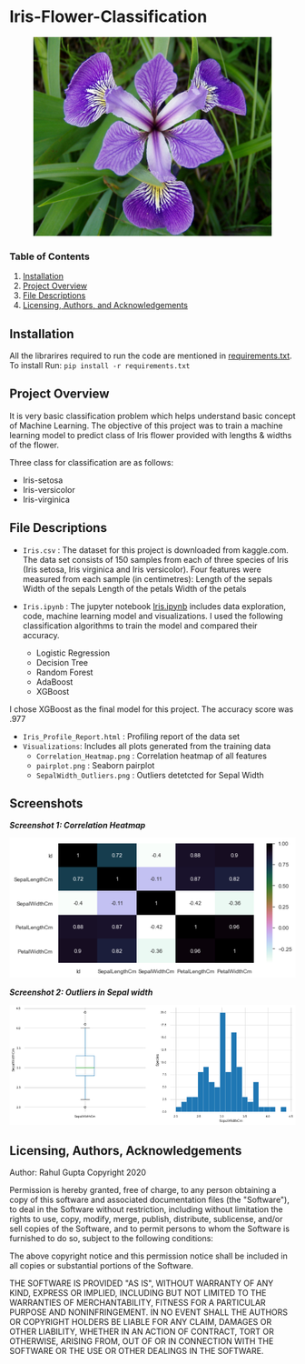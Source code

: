 # Iris-Flower-Classification

<p align = 'center'><img src = 'logo.jpg', height=350, width =420></p>

### Table of Contents
1. [Installation](#installation)
2. [Project Overview](#project)
3. [File Descriptions](#files)
4. [Licensing, Authors, and Acknowledgements](#licensing)

## Installation <a name="installation"></a>

All the librarires required to run the code are mentioned in [requirements.txt](https://github.com/rahul385/Iris-Flower-Classification/blob/master/requirements.txt). To install Run: `pip install -r requirements.txt`

## Project Overview<a name="project"></a>

It is very basic classification problem which helps understand basic concept of Machine Learning. The objective of this project was to train a machine learning model to predict class of Iris flower provided with lengths & widths of the flower.

Three class for classification are as follows:
* Iris-setosa
* Iris-versicolor
* Iris-virginica

## File Descriptions <a name="files"></a>

* `Iris.csv` : The dataset for this project is downloaded from kaggle.com. The data set consists of 150 samples from each of three species of Iris (Iris setosa, Iris virginica and Iris versicolor). Four features were measured from each sample (in centimetres): Length of the sepals Width of the sepals Length of the petals Width of the petals

* `Iris.ipynb` : The jupyter notebook [Iris.ipynb](https://github.com/rahul385/Iris-Flower-Classification/blob/master/Iris.ipynb) includes data exploration, code, machine learning model and visualizations. I used the following classification algorithms to train the model and compared their accuracy.
  * Logistic Regression
  * Decision Tree
  * Random Forest
  * AdaBoost
  * XGBoost

I chose XGBoost as the final model for this project. The accuracy score was .977
  
* `Iris_Profile_Report.html` : Profiling report of the data set
* `Visualizations`: Includes all plots generated from the training data
   * `Correlation_Heatmap.png` : Correlation heatmap of all features
   * `pairplot.png` : Seaborn pairplot
   * `SepalWidth_Outliers.png` : Outliers detetcted for Sepal Width
   
## Screenshots

  ***Screenshot 1: Correlation Heatmap***
  
![Screenshot 1](https://github.com/rahul385/Iris-Flower-Classification/blob/master/Visualizations/Correlation_Heatmap.png)

  ***Screenshot 2: Outliers in Sepal width***
  
![Screenshot 2](https://github.com/rahul385/Iris-Flower-Classification/blob/master/Visualizations/SepalWidth_Outliers.png)

## Licensing, Authors, Acknowledgements<a name="licensing"></a>

Author: Rahul Gupta Copyright 2020

Permission is hereby granted, free of charge, to any person obtaining a copy of this software and associated documentation files (the "Software"), to deal in the Software without restriction, including without limitation the rights to use, copy, modify, merge, publish, distribute, sublicense, and/or sell copies of the Software, and to permit persons to whom the Software is furnished to do so, subject to the following conditions:

The above copyright notice and this permission notice shall be included in all copies or substantial portions of the Software.

THE SOFTWARE IS PROVIDED "AS IS", WITHOUT WARRANTY OF ANY KIND, EXPRESS OR IMPLIED, INCLUDING BUT NOT LIMITED TO THE WARRANTIES OF MERCHANTABILITY, FITNESS FOR A PARTICULAR PURPOSE AND NONINFRINGEMENT. IN NO EVENT SHALL THE AUTHORS OR COPYRIGHT HOLDERS BE LIABLE FOR ANY CLAIM, DAMAGES OR OTHER LIABILITY, WHETHER IN AN ACTION OF CONTRACT, TORT OR OTHERWISE, ARISING FROM, OUT OF OR IN CONNECTION WITH THE SOFTWARE OR THE USE OR OTHER DEALINGS IN THE SOFTWARE.
